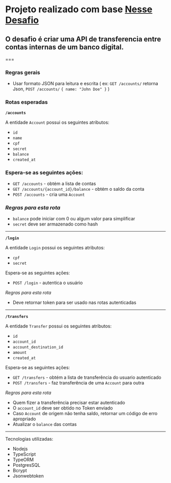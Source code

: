 # Projeto realizado com base [Nesse Desafio](https://gist.github.com/guilhermebr/fb0d5896d76634703d385a4c68b730d8)

## O desafio é criar uma API de transferencia entre contas internas de um banco digital.

===

### <p> Regras gerais </p>

- Usar formato JSON para leitura e escrita ( ex: `GET /accounts/` retorna Json, `POST /accounts/` `{ name: "John Doe" }` )

### <p> Rotas esperadas </p>

**`/accounts`**

A entidade `Account` possui os seguintes atributos:

- `id`
- `name`
- `cpf`
- `secret`
- `balance`
- `created_at`

### Espera-se as seguintes ações:

- `GET /accounts` - obtém a lista de contas
- `GET /accounts/{account_id}/balance` - obtém o saldo da conta
- `POST /accounts` - cria uma `Account`

### _Regras para esta rota_

- `balance` pode iniciar com 0 ou algum valor para simplificar
- `secret` deve ser armazenado como hash

<hr>

**`/login`**

A entidade `Login` possui os seguintes atributos:

- `cpf`
- `secret`

Espera-se as seguintes ações:

- `POST /login` - autentica o usuário

_Regras para esta rota_

- Deve retornar token para ser usado nas rotas autenticadas

<hr>

**`/transfers`**

A entidade `Transfer` possui os seguintes atributos:

- `id`
- `account_id`
- `account_destination_id`
- `amount`
- `created_at`

Espera-se as seguintes ações:

- `GET /transfers` - obtém a lista de transferência do usuario autenticado
- `POST /transfers` - faz transferência de uma `Account` para outra

_Regras para esta rota_

- Quem fizer a transferência precisar estar autenticado
- O `account_id` deve ser obtido no Token enviado
- Caso `Account` de origem não tenha saldo, retornar um código de erro apropriado
- Atualizar o `balance` das contas

<hr>

Tecnologias utilizadas:

- Nodejs
- TypeScript
- TypeORM
- PostgresSQL
- Bcrypt
- Jsonwebtoken
